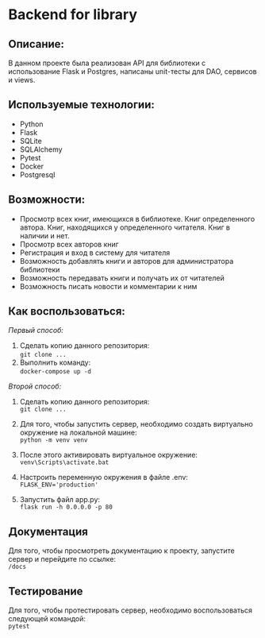 # Backend for library

## Описание:
В данном проекте была реализован API для библиотеки с использование Flask и Postgres,
написаны unit-тесты для DAO, сервисов и views.

## Используемые технологии:
* Python
* Flask
* SQLite
* SQLAlchemy
* Pytest
* Docker
* Postgresql

## Возможности:
* Просмотр всех книг, имеющихся в библиотеке. Книг определенного автора. Книг, находящихся у определенного читателя. Книг в наличии и нет.
* Просмотр всех авторов книг
* Регистрация и вход в систему для читателя
* Возможность добавлять книги и авторов для администратора библиотеки
* Возможность передавать книги и получать их от читателей
* Возможность писать новости и комментарии к ним

## Как воспользоваться:
*Первый способ:*
1) Сделать копию данного репозитория:  
`git clone ...`
2) Выполнить команду:  
`docker-compose up -d`   

*Второй способ:*
1) Сделать копию данного репозитория:  
`git clone ...`

2) Для того, чтобы запустить сервер, необходимо создать виртуально окружение на локальной машине:  
`python -m venv venv`

3) После этого активировать виртуальное окружение:  
`venv\Scripts\activate.bat`

4) Настроить переменную окружения в файле .env:  
`FLASK_ENV='production'`

5) Запустить файл app.py:  
`flask run -h 0.0.0.0 -p 80`

## Документация
Для того, чтобы просмотреть документацию к проекту, запустите сервер и перейдите по ссылке:  
`/docs`

## Тестирование
Для того, чтобы протестировать сервер, необходимо воспользоваться следующей командой:  
`pytest`
